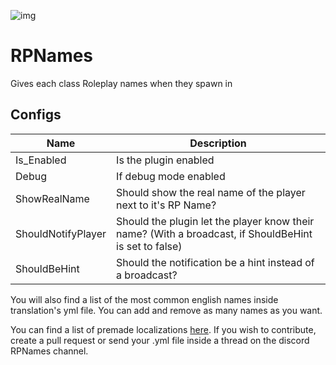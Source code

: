 ![img](https://img.shields.io/github/downloads/An4r3w/RPNames/total?style=for-the-badge)

# RPNames
 Gives each class Roleplay names when they spawn in

## Configs
Name | Description
--- | ---
Is_Enabled | Is the plugin enabled
Debug | If debug mode enabled
ShowRealName | Should show the real name of the player next to it's RP Name?
ShouldNotifyPlayer | Should the plugin let the player know their name? (With a broadcast, if ShouldBeHint is set to false)
ShouldBeHint | Should the notification be a hint instead of a broadcast?

You will also find a list of the most common english names inside translation's yml file. You can add and remove as many names as you want.

You can find a list of premade localizations [here](https://github.com/An4r3w/RPNames/tree/master/Localization).
If you wish to contribute, create a pull request or send your .yml file inside a thread on the discord RPNames channel.
